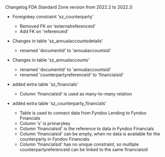 Changelog FDA Standard Zone version from 2022.2 to 2022.3:

* Foreignkey constraint 'sz_counterparty'
  * Removed FK on 'externalreferenceid' 
  * Add FK on 'referenceid' 

* Changes in table 'sz_annualaccountsdetails'
  * renamed 'documentid' to 'annualaccountsid'

* Changes in table 'sz_annualaccounts'
  * renamed 'documentid' to 'annualaccountsid'
  * renamed 'counterpartyreferenceid' to 'financialsid'
  
* added extra table 'sz_financials'
  * Column 'financialsid' is used as many-to-many relation
  
* added extra table 'sz_counterparty_financials'
  * Table is used to connect data from Fyndoo Lending to Fyndoo Financials
  * Column 's' is primarykey
  * Column 'financialsid' is the reference to data in Fyndoo Financials
  * Column 'financialsid' can be empty, when no data is available for the counterparty in Fyndoo Financials
  * Column 'financialsid' has no unique constraint, so multiple counterpartyreferenceid can be linked to the same financialsid





	